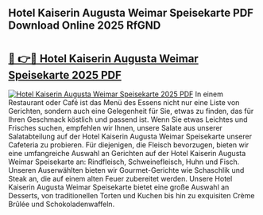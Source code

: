 ## Hotel Kaiserin Augusta Weimar Speisekarte PDF Download Online 2025 RfGND

# <h2><a href="http://gcbbwr.nevu.top/?p=Hotel+Kaiserin+Augusta+Weimar+Speisekarte">🔗 👉🔴 Hotel Kaiserin Augusta Weimar Speisekarte 2025 PDF</a></h2>

[![Hotel Kaiserin Augusta Weimar Speisekarte 2025 PDF](https://i.imgur.com/dBaPXMq.png)](http://gcbbwr.nevu.top/?p=Hotel+Kaiserin+Augusta+Weimar+Speisekarte)
In einem Restaurant oder Café ist das Menü des Essens nicht nur eine Liste von Gerichten, sondern auch eine Gelegenheit für Sie, etwas zu finden, das für Ihren Geschmack köstlich und passend ist. Wenn Sie etwas Leichtes und Frisches suchen, empfehlen wir Ihnen, unsere Salate aus unserer Salatabteilung auf der Hotel Kaiserin Augusta Weimar Speisekarte unserer Cafeteria zu probieren. Für diejenigen, die Fleisch bevorzugen, bieten wir eine umfangreiche Auswahl an Gerichten auf der Hotel Kaiserin Augusta Weimar Speisekarte an: Rindfleisch, Schweinefleisch, Huhn und Fisch. Unseren Auserwählten bieten wir Gourmet-Gerichte wie Schaschlik und Steak an, die auf einem alten Feuer zubereitet werden. Unsere Hotel Kaiserin Augusta Weimar Speisekarte bietet eine große Auswahl an Desserts, von traditionellen Torten und Kuchen bis hin zu exquisiten Crème Brûlée und Schokoladenwaffeln.
